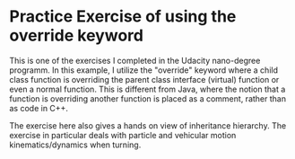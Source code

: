 # Practice Exercise of using the override keyword

This is one of the exercises I completed in the Udacity nano-degree programm.  In this example, I utilize the "override" keyword where a child class function is overriding the parent class interface (virtual) function or even a normal function.  This is different from Java, where the notion that a function is overriding another function is placed as a comment, rather than as code in C++.  

The exercise here also gives a hands on view of inheritance hierarchy.  The exercise in particular deals with particle and vehicular motion kinematics/dynamics when turning.
